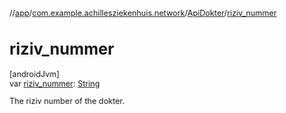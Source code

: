 //[app](../../../index.md)/[com.example.achillesziekenhuis.network](../index.md)/[ApiDokter](index.md)/[riziv_nummer](riziv_nummer.md)

# riziv_nummer

[androidJvm]\
var [riziv_nummer](riziv_nummer.md): [String](https://kotlinlang.org/api/latest/jvm/stdlib/kotlin/-string/index.html)

The riziv number of the dokter.

